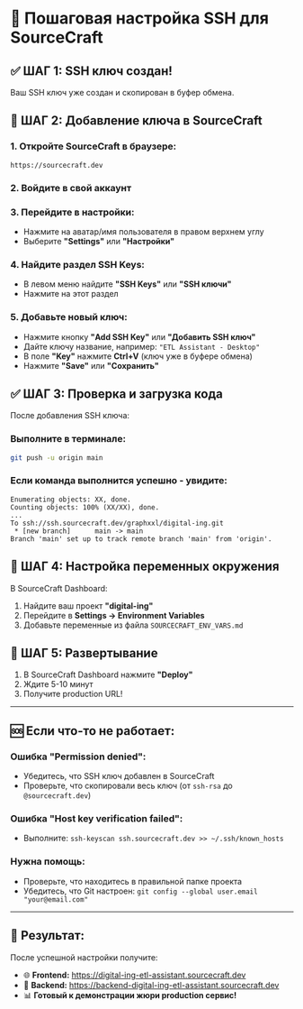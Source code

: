 # 🔐 **Пошаговая настройка SSH для SourceCraft**

## ✅ **ШАГ 1: SSH ключ создан!**

Ваш SSH ключ уже создан и скопирован в буфер обмена.

## 📱 **ШАГ 2: Добавление ключа в SourceCraft**

### **1. Откройте SourceCraft в браузере:**
```
https://sourcecraft.dev
```

### **2. Войдите в свой аккаунт**

### **3. Перейдите в настройки:**
- Нажмите на аватар/имя пользователя в правом верхнем углу
- Выберите **"Settings"** или **"Настройки"**

### **4. Найдите раздел SSH Keys:**
- В левом меню найдите **"SSH Keys"** или **"SSH ключи"**
- Нажмите на этот раздел

### **5. Добавьте новый ключ:**
- Нажмите кнопку **"Add SSH Key"** или **"Добавить SSH ключ"**
- Дайте ключу название, например: `"ETL Assistant - Desktop"`
- В поле **"Key"** нажмите **Ctrl+V** (ключ уже в буфере обмена)
- Нажмите **"Save"** или **"Сохранить"**

## ✅ **ШАГ 3: Проверка и загрузка кода**

После добавления SSH ключа:

### **Выполните в терминале:**
```bash
git push -u origin main
```

### **Если команда выполнится успешно - увидите:**
```
Enumerating objects: XX, done.
Counting objects: 100% (XX/XX), done.
...
To ssh://ssh.sourcecraft.dev/graphxxl/digital-ing.git
 * [new branch]      main -> main
Branch 'main' set up to track remote branch 'main' from 'origin'.
```

## 🚀 **ШАГ 4: Настройка переменных окружения**

В SourceCraft Dashboard:
1. Найдите ваш проект **"digital-ing"**
2. Перейдите в **Settings → Environment Variables**
3. Добавьте переменные из файла `SOURCECRAFT_ENV_VARS.md`

## 🎯 **ШАГ 5: Развертывание**

1. В SourceCraft Dashboard нажмите **"Deploy"**
2. Ждите 5-10 минут
3. Получите production URL!

---

## 🆘 **Если что-то не работает:**

### **Ошибка "Permission denied":**
- Убедитесь, что SSH ключ добавлен в SourceCraft
- Проверьте, что скопировали весь ключ (от `ssh-rsa` до `@sourcecraft.dev`)

### **Ошибка "Host key verification failed":**
- Выполните: `ssh-keyscan ssh.sourcecraft.dev >> ~/.ssh/known_hosts`

### **Нужна помощь:**
- Проверьте, что находитесь в правильной папке проекта
- Убедитесь, что Git настроен: `git config --global user.email "your@email.com"`

---

## 🎊 **Результат:**

После успешной настройки получите:
- 🌐 **Frontend:** https://digital-ing-etl-assistant.sourcecraft.dev
- 🔗 **Backend:** https://backend-digital-ing-etl-assistant.sourcecraft.dev
- 📊 **Готовый к демонстрации жюри production сервис!**
